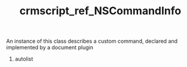 ﻿---
title: crmscript_ref_NSCommandInfo
description: NSCommandInfo
intellisense: Void.NSCommandInfo
keywords: NSCommandInfo
so.topic: reference
---

An instance of this class describes a custom command, declared and implemented by a document plugin

1. autolist 

